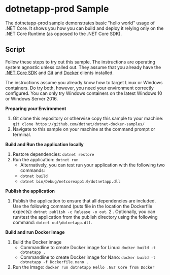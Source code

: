 dotnetapp-prod Sample
=====================

The dotnetapp-prod sample demonstrates basic "hello world" usage of .NET Core. It shows you how you can build and deploy it relying only on the .NET Core Runtime (as opposed to the .NET Core SDK).

Script
------

Follow these steps to try out this sample. The instructions are operating system agnostic unless called out. They assume that you already have the [.NET Core SDK](https://dot.net/core) and [Git](https://git-scm.com/downloads) and [Docker](https://www.docker.com/products/docker) clients installed.

The instructions assume you already know how to target Linux or Windows containers. Do try both, however, you need your environment correctly configured. You can only try Windows containers on the latest Windows 10 or Windows Server 2016.

**Preparing your Environment**

1. Git clone this repository or otherwise copy this sample to your machine: `git clone https://github.com/dotnet/dotnet-docker-samples/`
2. Navigate to this sample on your machine at the command prompt or terminal.

**Build and Run the application locally**

1. Restore dependencies: `dotnet restore`
2. Run the application: `dotnet run`
   - Alternatively, you can test run your application with the following two commands:
   - `dotnet build`
   - `dotnet bin/Debug/netcoreapp1.0/dotnetapp.dll`

**Publish the application**

1. Publish the application to ensure that all dependencies are included. Use the following command (puts file in the location the Dockerfile expects): `dotnet publish -c Release -o out`.
2 . Optionally, you can run/test the application from the publish directory using the following command: `dotnet out\dotnetapp.dll`. 

**Build and run Docker image**

1. Build the Docker image
   - Commandline to create Docker image for Linux: `docker build -t dotnetapp .`
   - Commandline to create Docker image for Nano: `docker build -t dotnetapp -f Dockerfile.nano .`
2. Run the image: `docker run dotnetapp Hello .NET Core from Docker`
